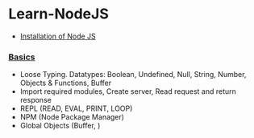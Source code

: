 # Learn-NodeJS
- [Installation of Node JS](https://www.geeksforgeeks.org/installation-of-node-js-on-windows/)  


### [Basics](https://www.geeksforgeeks.org/node-js-basics/?ref=lbp)
- Loose Typing. Datatypes: Boolean, Undefined, Null, String, Number, Objects & Functions, Buffer
- Import required modules, Create server, Read request and return response
- REPL (READ, EVAL, PRINT, LOOP)
- NPM (Node Package Manager)
- Global Objects (Buffer, )



